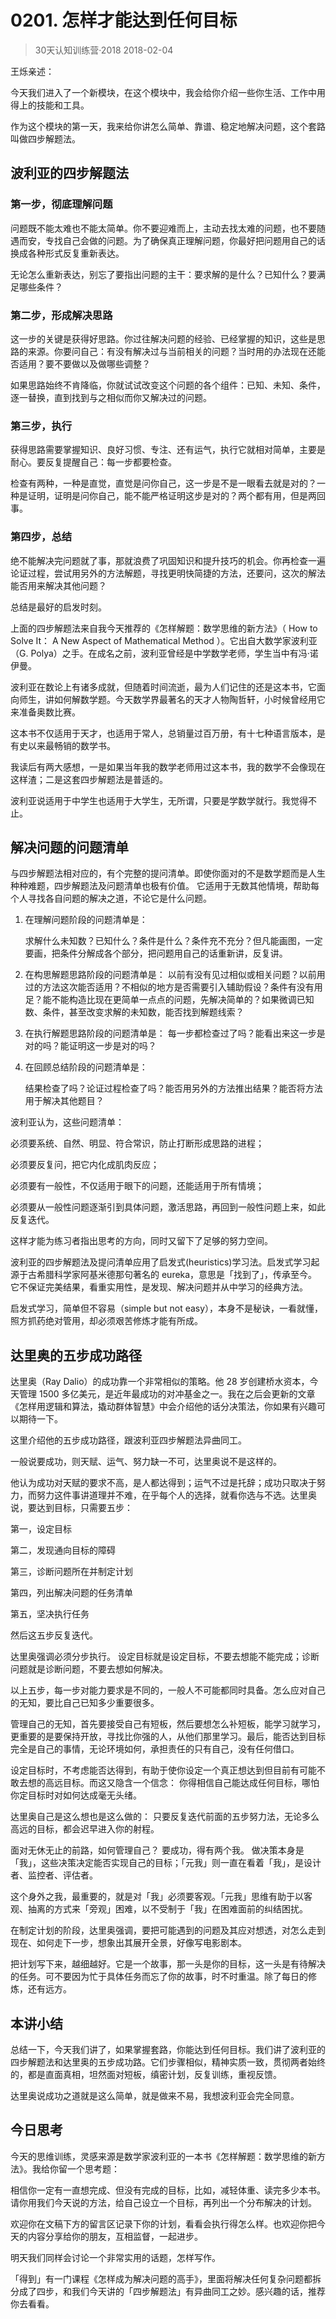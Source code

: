 # 0201. 怎样才能达到任何目标
> 30天认知训练营·2018
2018-02-04

王烁亲述：

今天我们进入了一个新模块，在这个模块中，我会给你介绍一些你生活、工作中用得上的技能和工具。

作为这个模块的第一天，我来给你讲怎么简单、靠谱、稳定地解决问题，这个套路叫做四步解题法。

## 波利亚的四步解题法
### 第一步，彻底理解问题

问题既不能太难也不能太简单。你不要迎难而上，主动去找太难的问题，也不要随遇而安，专找自己会做的问题。为了确保真正理解问题，你最好把问题用自己的话换成各种形式反复重新表达。

无论怎么重新表达，别忘了要指出问题的主干：要求解的是什么？已知什么？要满足哪些条件？

### 第二步，形成解决思路
这一步的关键是获得好思路。你过往解决问题的经验、已经掌握的知识，这些是思路的来源。你要问自己：有没有解决过与当前相关的问题？当时用的办法现在还能否适用？要不要做以及做哪些调整？

如果思路始终不肯降临，你就试试改变这个问题的各个组件：已知、未知、条件，逐一替换，直到找到与之相似而你又解决过的问题。

### 第三步，执行
获得思路需要掌握知识、良好习惯、专注、还有运气，执行它就相对简单，主要是耐心。要反复提醒自己：每一步都要检查。

检查有两种，一种是直觉，直觉是问你自己，这一步是不是一眼看去就是对的？一种是证明，证明是问你自己，能不能严格证明这步是对的？两个都有用，但是两回事。

### 第四步，总结
绝不能解决完问题就了事，那就浪费了巩固知识和提升技巧的机会。你再检查一遍论证过程，尝试用另外的方法解题，寻找更明快简捷的方法，还要问，这次的解法能否用来解决其他问题？

总结是最好的启发时刻。

上面的四步解题法来自我今天推荐的《怎样解题：数学思维的新方法》（ How to Solve It： A New Aspect of Mathematical Method ）。它出自大数学家波利亚（G. Polya）之手。在成名之前，波利亚曾经是中学数学老师，学生当中有冯·诺伊曼。

波利亚在数论上有诸多成就，但随着时间流逝，最为人们记住的还是这本书，它面向师生，讲如何解数学题。今天数学界最著名的天才人物陶哲轩，小时候曾经用它来准备奥数比赛。

这本书不仅适用于天才，也适用于常人，总销量过百万册，有十七种语言版本，是有史以来最畅销的数学书。

我读后有两大感想，一是如果当年我的数学老师用过这本书，我的数学不会像现在这样渣；二是这套四步解题法是普适的。

波利亚说适用于中学生也适用于大学生，无所谓，只要是学数学就行。我觉得不止。

## 解决问题的问题清单
与四步解题法相对应的，有个完整的提问清单。即使你面对的不是数学题而是人生种种难题，四步解题法及问题清单也极有价值。 它适用于无数其他情境，帮助每个人寻找各自问题的解决之道，不论它是什么问题。

1. 在理解问题阶段的问题清单是：

	求解什么未知数？已知什么？条件是什么？条件充不充分？但凡能画图，一定要画，把条件分解成各个部分，把问题用自己的话重新讲，反复讲。

2. 在构思解题思路阶段的问题清单是：
	以前有没有见过相似或相关问题？以前用过的方法这次能否适用？不相似的地方是否需要引入辅助假设？条件有没有用足？能不能构造比现在更简单一点点的问题，先解决简单的？如果微调已知数、条件，甚至改变求解的未知数，能否找到解题线索？

3. 在执行解题思路阶段的问题清单是：
	每一步都检查过了吗？能看出来这一步是对的吗？能证明这一步是对的吗？

4. 在回顾总结阶段的问题清单是：

	结果检查了吗？论证过程检查了吗？能否用另外的方法推出结果？能否将方法用于解决其他题目？

波利亚认为，这些问题清单：

必须要系统、自然、明显、符合常识，防止打断形成思路的进程；

必须要反复问，把它内化成肌肉反应；

必须要有一般性，不仅适用于眼下的问题，还能适用于所有情境；

必须要从一般性问题逐渐引到具体问题，激活思路，再回到一般性问题上来，如此反复迭代。

这样才能为练习者指出思考的方向，同时又留下了足够的努力空间。

波利亚的四步解题法及提问清单应用了启发式(heuristics)学习法。启发式学习起源于古希腊科学家阿基米德那句著名的 eureka，意思是「找到了」，传承至今。它不保证完美结果，看重实用性，是发现、解决问题并从中学习的经典方法。

启发式学习，简单但不容易（simple but not easy），本身不是秘诀，一看就懂，照方抓药绝对管用，却必须艰苦修炼才能有所成。

## 达里奥的五步成功路径
达里奥（Ray Dalio）的成功靠一个非常相似的策略。他 28 岁创建桥水资本，今天管理 1500 多亿美元，是近年最成功的对冲基金之一。我在之后会更新的文章《怎样用逻辑和算法，撬动群体智慧》中会介绍他的话分决策法，你如果有兴趣可以期待一下。

这里介绍他的五步成功路径，跟波利亚四步解题法异曲同工。

一般说要成功，则天赋、运气、努力缺一不可，达里奥说不是这样的。

他认为成功对天赋的要求不高，是人都达得到；运气不过是托辞；成功只取决于努力，而努力这件事讲道理并不难，在乎每个人的选择，就看你选与不选。达里奥说，要达到目标，只需要五步：

第一，设定目标

第二，发现通向目标的障碍

第三，诊断问题所在并制定计划

第四，列出解决问题的任务清单

第五，坚决执行任务

然后这五步反复迭代。

达里奥强调必须分步执行。 设定目标就是设定目标，不要去想能不能完成；诊断问题就是诊断问题，不要去想如何解决。

以上五步，每一步对能力要求是不同的，一般人不可能都同时具备。怎么应对自己的无知，要比自己已知多少重要很多。

管理自己的无知，首先要接受自己有短板，然后要想怎么补短板，能学习就学习，更重要的是要保持开放，寻找比你强的人，从他们那里学习。最后，能否达到目标完全是自己的事情，无论环境如何，承担责任的只有自己，没有任何借口。

设定目标时，不考虑能否达得到，有助于使你设定一个真正想达到但目前有可能不敢去想的高远目标。而这又隐含一个信念： 你得相信自己能达成任何目标，哪怕你定目标时对如何达成毫无头绪。

达里奥自己是这么想也是这么做的： 只要反复迭代前面的五步努力法，无论多么高远的目标，都会迟早进入你的射程。

面对无休无止的前路，如何管理自己？ 要成功，得有两个我。 做决策本身是「我」，这些决策决定能否实现自己的目标；「元我」则一直在看着「我」，是设计者、监控者、评估者。

这个身外之我，最重要的，就是对「我」必须要客观。「元我」思维有助于以客观、抽离的方式来「旁观」困难，以不受制于「我」在困难面前的纠结困扰。

在制定计划的阶段，达里奥强调，要把可能遇到的问题及其应对想透，对怎么走到现在、如何走下一步，想象出其展开全景，好像写电影剧本。

把计划写下来，越细越好。它是一个故事，那一头是你的目标，这一头是有待解决的任务。可不要因为忙于具体任务而忘了你的故事，时不时重温。除了每日的修炼，还有远方。

## 本讲小结
总结一下，今天我们讲了，如果掌握套路，你能达到任何目标。我们讲了波利亚的四步解题法和达里奥的五步成功路。它们步骤相似，精神实质一致，贯彻两者始终的，都是直面真相，坦然面对短板，缜密计划，反复训练，重视反馈。

达里奥说成功之道就是这么简单，就是做来不易，我想波利亚会完全同意。

## 今日思考
今天的思维训练，灵感来源是数学家波利亚的一本书《怎样解题：数学思维的新方法》。我给你留一个思考题：

相信你一定有一直想完成、但没有完成的目标，比如，减轻体重、读完多少本书。请你用我们今天说的方法，给自己设立一个目标，再列出一个分布解决的计划。

欢迎你在文稿下方的留言区记录下你的计划，看看会执行得怎么样。也欢迎你把今天的内容分享给你的朋友，互相监督，一起进步。

明天我们同样会讨论一个非常实用的话题，怎样写作。

「得到」有一门课程《怎样成为解决问题的高手》，里面将解决任何复杂问题都拆分成了四步，和我们今天讲的「四步解题法」有异曲同工之妙。感兴趣的话，推荐你去看看。



